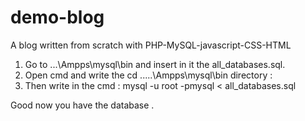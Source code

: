 # demo-blog
A blog written from scratch with PHP-MySQL-javascript-CSS-HTML 
1) Go to ...\Ampps\mysql\bin and insert in it the all_databases.sql.
2) Open cmd and write the
 cd .....\Ampps\mysql\bin directory :
4) Then write in the cmd :
 mysql -u root -pmysql < all_databases.sql
 
 Good now you have the database .
